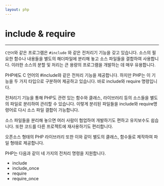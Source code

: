 ```yaml
---
layout: php
---
```


# include & require
---
`C언어`와 같은 프로그램은 `#include` 와 같은 전처리기 기능을 갖고 있습니다. 
소스의 필요한 함수나 내용들을 별도의 해더파일에 분리해 놓고 소스 파일들을 결합하여 사용합니다. 
이러한 소스의 분할 및 처리는 큰 용량의 프로그램을 개발하는 데 매우 유용합니다.  

PHP에도 C 언어의 #include와 같은 전처리 기능을 제공합니다. 
하지만 PHP는 이 기능을 두 가지 타입으로 구분하여 제공하고 있습니다. 바로 include와 require 명령입니다.  

전처리기 기능을 통해 PHP도 관련 있는 함수와 클래스, 라이브러리 등의 소스들을 별도의 파일로 분리하여 관리할 수 있습니다. 
이렇게 분리된 파일들을 include와 require명령어로 다시 소스 파일 결합이 가능합니다.  

소스 파일들을 분리해 놓으면 여러 사람이 협업하여 개발하기도 편하고 유지보수도 쉽습니다. 
또한 코드를 다른 프로젝트에 재사용하기도 편리합니다.  

오픈소스 형태의 PHP 라이브러리 또한 이와 같이 별도의 클래스, 함수들로 제작하여 파일 형태로 제공합니다.  

PHP는 다음과 같이 네 가지의 전처리 명령을 지원합니다.  

* include
* include_once
* require
* require_once

<br><br>